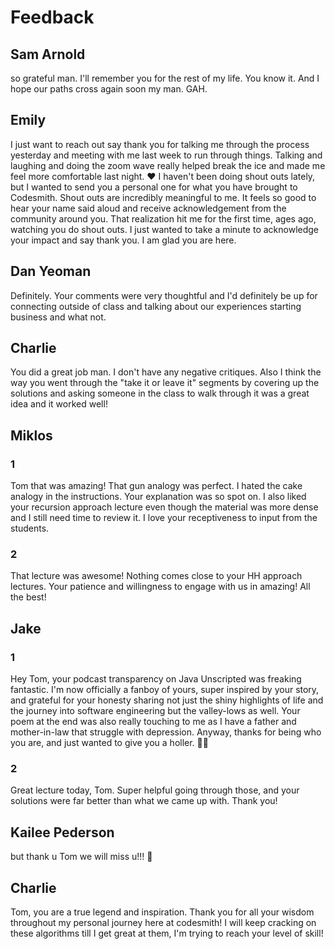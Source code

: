 # Feedback

## Sam Arnold

so grateful man. I'll remember you for the rest of my life. You know it. And I hope our paths cross again soon my man. GAH.

## Emily

I just want to reach out say thank you for talking me through the process yesterday and meeting with me last week to run through things. Talking and laughing and doing the zoom wave really helped break the ice and made me feel more comfortable last night. :heart: I haven't been doing shout outs lately, but I wanted to send you a personal one for what you have brought to Codesmith. Shout outs are incredibly meaningful to me. It feels so good to hear your name said aloud and receive acknowledgement from the community around you. That realization hit me for the first time, ages ago, watching you do shout outs. I just wanted to take a minute to acknowledge your impact and say thank you. I am glad you are here.

## Dan Yeoman

Definitely. Your comments were very thoughtful and I'd definitely be up for connecting outside of class and talking about our experiences starting business and what not.

## Charlie

You did a great job man. I don't have any negative critiques. Also I think the way you went through the "take it or leave it" segments by covering up the solutions and asking someone in the class to walk through it was a great idea and it worked well!

## Miklos

### 1

Tom that was amazing! That gun analogy was perfect. I hated the cake analogy in the instructions. Your explanation was so spot on. I also liked your recursion approach lecture even though the material was more dense and I still need time to review it. I love your receptiveness to input from the students.

### 2

That lecture was awesome!  Nothing comes close to your HH approach lectures. Your patience and willingness to engage with us in amazing! All the best!

## Jake

### 1

Hey Tom, your podcast transparency on Java Unscripted was freaking fantastic. I'm now officially a fanboy of yours, super inspired by your story, and grateful for your honesty sharing not just the shiny highlights of life and the journey into software engineering but the valley-lows as well. Your poem at the end was also really touching to me as I have a father and mother-in-law that struggle with depression. Anyway, thanks for being who you are, and just wanted to give you a holler. :muscle::call_me_hand:

### 2

Great lecture today, Tom. Super helpful going through those, and your solutions were far better than what we came up with. Thank you!

## Kailee Pederson

but thank u Tom we will miss u!!! :yellow_heart:

## Charlie

Tom, you are a true legend and inspiration. Thank you for all your wisdom throughout my personal journey here at codesmith! I will keep cracking on these algorithms till I get great at them, I'm trying to reach your level of skill!

